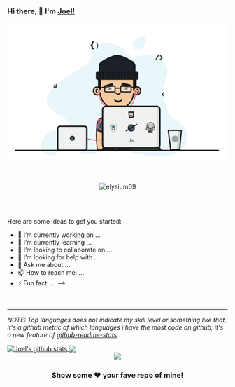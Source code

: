 ### Hi there, 👋 I'm [Joel!](https://about.me/eyuel)

<p align="center">
  <img src="coder.gif" width="100%"height="50%">
</p>
<br>
<div align="center">
<p align="centre"> <img src="https://komarev.com/ghpvc/?username=elysium09&label=Views&color=blue&style=plastic" alt="elysium09" /> </p>
</div>
<br/>
<br/>


Here are some ideas to get you started:

- 🔭 I’m currently working on ...
- 🌱 I’m currently learning ...
- 👯 I’m looking to collaborate on ...
- 🤔 I’m looking for help with ...
- 💬 Ask me about ...
- 📫 How to reach me: ...
- ⚡ Fun fact: ...
-->
<br/>
<hr style="height:2px;border-width:0;color:gray;background-color:gray">

*NOTE: Top languages does not indicate my skill level or something like that, it's a github metric of which languages i have the most code on github, it's a new feature of [github-readme-stats](https://github.com/elysium09/elysium09)*


<a href="https://github.com/elysium09">
<img align="center" src="https://github-readme-stats.vercel.app/api?username=elysium09&&show_icons=true&count_private=true&title_color=bd93f9&icon_color=0E86D4&text_color=daf7dc&bg_color=151515" alt="Joel's github stats"/>
</a>
<a href="https://github.com/elysium09">
  <img align="center" src="https://github-readme-stats.vercel.app/api/top-langs/?username=elysium09&hide=php&theme=algolia" />
</a>


<div align="center">

<img align="centre" src="https://github.com/elysium09/elysium09/assets/Developer.gif"/>

</div>

<div align="center">

### Show some ❤️ your fave repo of mine!

</div>
